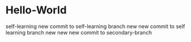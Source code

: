 # Hello-World
self-learning
new commit to self-learning branch
new new commit to self learning branch
new new new commit to secondary-branch
